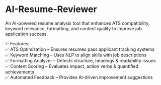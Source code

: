 # AI-Resume-Reviewer
An AI-powered resume analysis tool that enhances ATS compatibility, keyword relevance, formatting, and content quality to improve job application success.

✨ Features:<br>
✅ ATS Optimization – Ensures resumes pass applicant tracking systems<br>
✅ Keyword Matching – Uses NLP to align skills with job descriptions<br>
✅ Formatting Analyzer – Detects structure, headings & readability issues<br>
✅ Content Scoring – Evaluates impact, action verbs & quantified achievements<br>
✅ Automated Feedback – Provides AI-driven improvement suggestions<br>

